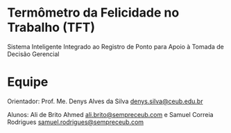# Termômetro da Felicidade no Trabalho (TFT)
Sistema Inteligente Integrado ao Registro de Ponto para Apoio à Tomada de Decisão Gerencial

# Equipe
Orientador: Prof. Me. Denys Alves da Silva denys.silva@ceub.edu.br

Alunos: Ali de Brito Ahmed ali.brito@sempreceub.com e Samuel Correia Rodrigues samuel.rodrigues@sempreceub.com

        
